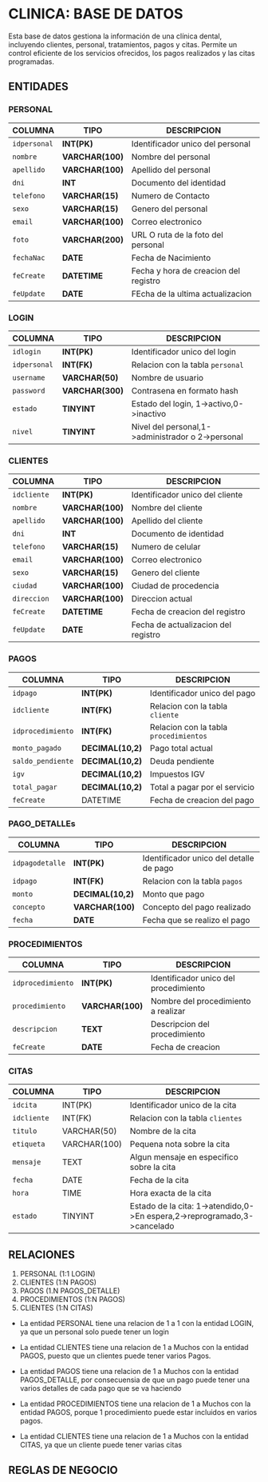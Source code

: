 # CLINICA: BASE DE DATOS

Esta base de datos gestiona la información de una clínica dental, incluyendo clientes, personal, tratamientos, pagos y citas. Permite un control eficiente de los servicios ofrecidos, los pagos realizados y las citas programadas.

## ENTIDADES

### PERSONAL

| **COLUMNA**  | **TIPO**         | **DESCRIPCION**                       |
| ------------ | ---------------- | ------------------------------------- |
| `idpersonal` | **INT(PK)**      | Identificador unico del personal      |
| `nombre`     | **VARCHAR(100)** | Nombre del personal                   |
| `apellido`   | **VARCHAR(100)** | Apellido del personal                 |
| `dni`        | **INT**          | Documento del identidad               |
| `telefono`   | **VARCHAR(15)**  | Numero de Contacto                    |
| `sexo`       | **VARCHAR(15)**  | Genero del personal                   |
| `email`      | **VARCHAR(100)**  | Correo electronico                   |
| `foto`       | **VARCHAR(200)** | URL O ruta de la foto del personal    |
| `fechaNac`   | **DATE**         | Fecha de Nacimiento                   |
| `feCreate`   | **DATETIME**     | Fecha y hora de creacion del registro |
| `feUpdate`   | **DATE**         | FEcha de la ultima actualizacion      |

### LOGIN

| **COLUMNA**  | **TIPO**         | **DESCRIPCION**                                   |
| ------------ | ---------------- | ------------------------------------------------- |
| `idlogin`    | **INT(PK)**      | Identificador unico del login                     |
| `idpersonal` | **INT(FK)**      | Relacion con la tabla `personal`                  |
| `username`   | **VARCHAR(50)**  | Nombre de usuario                                 |
| `password`   | **VARCHAR(300)** | Contrasena en formato hash                        |
| `estado`     | **TINYINT**      | Estado del login, 1->activo,0->inactivo           |
| `nivel`      | **TINYINT**      | Nivel del personal,1->administrador o 2->personal |

### CLIENTES

| **COLUMNA** | **TIPO**         | **DESCRIPCION**                     |
| ----------- | ---------------- | ----------------------------------- |
| `idcliente` | **INT(PK)**      | Identificador unico del cliente     |
| `nombre`    | **VARCHAR(100)** | Nombre del cliente                  |
| `apellido`  | **VARCHAR(100)** | Apellido del cliente                |
| `dni`       | **INT**          | Documento de identidad              |
| `telefono`  | **VARCHAR(15)**  | Numero de celular                   |
| `email`     | **VARCHAR(100)** | Correo electronico                  |
| `sexo`      | **VARCHAR(15)**  | Genero del cliente                  |
| `ciudad`    | **VARCHAR(100)** | Ciudad de procedencia               |
| `direccion` | **VARCHAR(100)** | Direccion actual                    |
| `feCreate`  | **DATETIME**     | Fecha de creacion del registro      |
| `feUpdate`  | **DATE**         | Fecha de actualizacion del registro |

### PAGOS

| **COLUMNA**       | **TIPO**          | **DESCRIPCION**                        |
| ----------------- | ----------------- | -------------------------------------- |
| `idpago`          | **INT(PK)**       | Identificador unico del pago           |
| `idcliente`       | **INT(FK)**       | Relacion con la tabla `cliente`        |
| `idprocedimiento` | **INT(FK)**       | Relacion con la tabla `procedimientos` |
| `monto_pagado`    | **DECIMAL(10,2)** | Pago total actual                      |
| `saldo_pendiente` | **DECIMAL(10,2)** | Deuda pendiente                        |
| `igv`             | **DECIMAL(10,2)** | Impuestos IGV                          |
| `total_pagar`     | **DECIMAL(10,2)** | Total a pagar por el servicio          |
| `feCreate`        | DATETIME          | Fecha de creacion del pago             |

### PAGO_DETALLEs

| **COLUMNA**     | **TIPO**          | **DESCRIPCION**                         |
| --------------- | ----------------- | --------------------------------------- |
| `idpagodetalle` | **INT(PK)**       | Identificador unico del detalle de pago |
| `idpago`        | **INT(FK)**       | Relacion con la tabla `pagos`           |
| `monto`         | **DECIMAL(10,2)** | Monto que pago                          |
| `concepto`      | **VARCHAR(100)**  | Concepto del pago realizado             |
| `fecha`         | **DATE**          | Fecha que se realizo el pago            |

### PROCEDIMIENTOS

| **COLUMNA**       | **TIPO**         | **DESCRIPCION**                       |
| ----------------- | ---------------- | ------------------------------------- |
| `idprocedimiento` | **INT(PK)**      | Identificador unico del procedimiento |
| `procedimiento`   | **VARCHAR(100)** | Nombre del procedimiento a realizar   |
| `descripcion`     | **TEXT**         | Descripcion del procedimiento         |
| `feCreate`        | **DATE**         | Fecha de creacion                     |

### CITAS

| **COLUMNA** | **TIPO**     | **DESCRIPCION**                                                          |
| ----------- | ------------ | ------------------------------------------------------------------------ |
| `idcita`    | INT(PK)      | Identificador unico de la cita                                           |
| `idcliente` | INT(FK)      | Relacion con la tabla `clientes`                                         |
| `titulo`    | VARCHAR(50)  | Nombre de la cita                                                        |
| `etiqueta`  | VARCHAR(100) | Pequena nota sobre la cita                                               |
| `mensaje`   | TEXT         | Algun mensaje en especifico sobre la cita                                |
| `fecha`     | DATE         | Fecha de la cita                                                         |
| `hora`      | TIME         | Hora exacta de la cita                                                   |
| `estado`    | TINYINT      | Estado de la cita: 1->atendido,0->En espera,2->reprogramado,3->cancelado |

## RELACIONES

1. PERSONAL (1:1 LOGIN)
2. CLIENTES (1:N PAGOS)
3. PAGOS (1.N PAGOS_DETALLE)
4. PROCEDIMIENTOS (1:N PAGOS)
5. CLIENTES (1:N CITAS)

- La entidad PERSONAL tiene una relacion de 1 a 1 con la entidad LOGIN, ya que un personal solo puede tener un login

- La entidad CLIENTES tiene una relacion de 1 a Muchos con la entidad PAGOS, puesto que un clientes puede tener varios Pagos.

- La entidad PAGOS tiene una relacion de 1 a Muchos con la entidad PAGOS_DETALLE, por consecuensia de que un pago puede tener una varios detalles de cada pago que se va haciendo

- La entidad PROCEDIMIENTOS tiene una relacion de 1 a Muchos con la entidad PAGOS, porque 1 procedimiento puede estar incluidos en varios pagos.

- La entidad CLIENTES tiene una relacion de 1 a Muchos con la entidad CITAS, ya que un cliente puede tener varias citas

## REGLAS DE NEGOCIO
